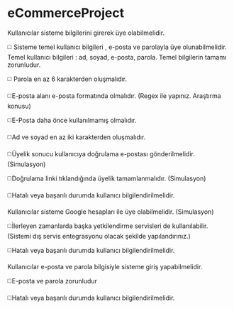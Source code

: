 # eCommerceProject

Kullanıcılar sisteme bilgilerini girerek üye olabilmelidir.

:white_medium_square: Sisteme temel kullanıcı bilgileri , e-posta ve parolayla üye olunabilmelidir. Temel kullanıcı bilgileri : ad, soyad, e-posta, parola. Temel bilgilerin tamamı zorunludur.

:white_medium_square: Parola en az 6 karakterden oluşmalıdır.

:white_medium_square:E-posta alanı e-posta formatında olmalıdır. (Regex ile yapınız. Araştırma konusu)

:white_medium_square:E-Posta daha önce kullanılmamış olmalıdır.

:white_medium_square:Ad ve soyad en az iki karakterden oluşmalıdır.

:white_medium_square:Üyelik sonucu kullanıcıya doğrulama e-postası gönderilmelidir. (Simulasyon)

:white_medium_square:Doğrulama linki tıklandığında üyelik tamamlanmalıdır. (Simulasyon)

:white_medium_square:Hatalı veya başarılı durumda kullanıcı bilgilendirilmelidir.


Kullanıcılar sisteme Google hesapları ile üye olabilmelidir. (Simulasyon)

:white_medium_square:İlerleyen zamanlarda başka yetkilendirme servisleri de kullanılabilir. (Sistemi dış servis entegrasyonu olacak şekilde yapılandırınız.)

:white_medium_square:Hatalı veya başarılı durumda kullanıcı bilgilendirilmelidir.


Kullanıcılar e-posta ve parola bilgisiyle sisteme giriş yapabilmelidir.

:white_medium_square:E-posta ve parola zorunludur

:white_medium_square:Hatalı veya başarılı durumda kullanıcı bilgilendirilmelidir.
